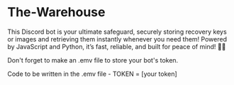 # The-Warehouse
This Discord bot is your ultimate safeguard, securely storing recovery keys or images and retrieving them instantly whenever you need them! Powered by JavaScript and Python, it’s fast, reliable, and built for peace of mind! 🚀🔐

Don't forget to make an .emv file to store your bot's token. 

Code to be written in the .emv file - TOKEN = [your token]
